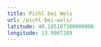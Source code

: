 ```yaml
---
title: Pichl bei Wels
url: /pichl-bei-wels/
latitude: 48.185107300000006
longitude: 13.9007289
---
```


